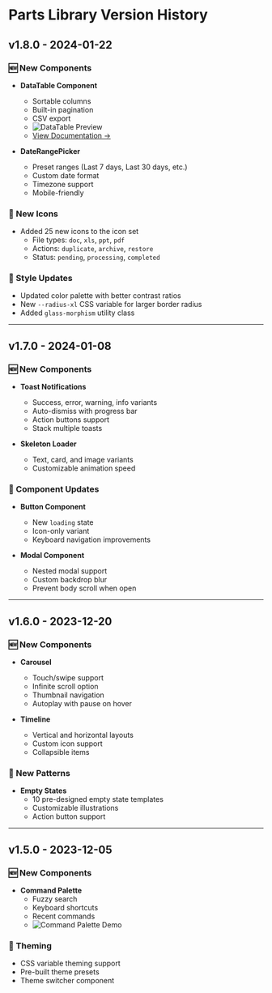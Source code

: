 # Parts Library Version History

## v1.8.0 - 2024-01-22
### 🆕 New Components
- **DataTable Component**
  - Sortable columns
  - Built-in pagination
  - CSV export
  - ![DataTable Preview](./assets/gifs/datatable-demo.gif)
  - [View Documentation →](https://docs.yourapp.com/components/datatable)

- **DateRangePicker**
  - Preset ranges (Last 7 days, Last 30 days, etc.)
  - Custom date format
  - Timezone support
  - Mobile-friendly

### 🎨 New Icons
- Added 25 new icons to the icon set
  - File types: `doc`, `xls`, `ppt`, `pdf`
  - Actions: `duplicate`, `archive`, `restore`
  - Status: `pending`, `processing`, `completed`

### 💅 Style Updates
- Updated color palette with better contrast ratios
- New `--radius-xl` CSS variable for larger border radius
- Added `glass-morphism` utility class

---

## v1.7.0 - 2024-01-08
### 🆕 New Components
- **Toast Notifications**
  - Success, error, warning, info variants
  - Auto-dismiss with progress bar
  - Action buttons support
  - Stack multiple toasts

- **Skeleton Loader**
  - Text, card, and image variants
  - Customizable animation speed

### 🔧 Component Updates
- **Button Component**
  - New `loading` state
  - Icon-only variant
  - Keyboard navigation improvements

- **Modal Component**
  - Nested modal support
  - Custom backdrop blur
  - Prevent body scroll when open

---

## v1.6.0 - 2023-12-20
### 🆕 New Components
- **Carousel**
  - Touch/swipe support
  - Infinite scroll option
  - Thumbnail navigation
  - Autoplay with pause on hover

- **Timeline**
  - Vertical and horizontal layouts
  - Custom icon support
  - Collapsible items

### 🎨 New Patterns
- **Empty States**
  - 10 pre-designed empty state templates
  - Customizable illustrations
  - Action button support

---

## v1.5.0 - 2023-12-05
### 🆕 New Components
- **Command Palette**
  - Fuzzy search
  - Keyboard shortcuts
  - Recent commands
  - ![Command Palette Demo](./assets/gifs/command-palette.gif)

### 💅 Theming
- CSS variable theming support
- Pre-built theme presets
- Theme switcher component
